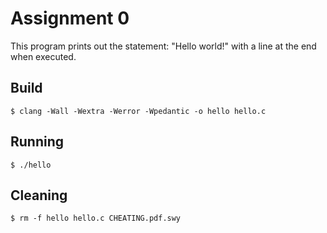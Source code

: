 # Assignment 0

This program prints out the statement: "Hello world!" with a line at the end when executed.

## Build

	$ clang -Wall -Wextra -Werror -Wpedantic -o hello hello.c

## Running 
	$ ./hello

## Cleaning 

	$ rm -f hello hello.c CHEATING.pdf.swy
